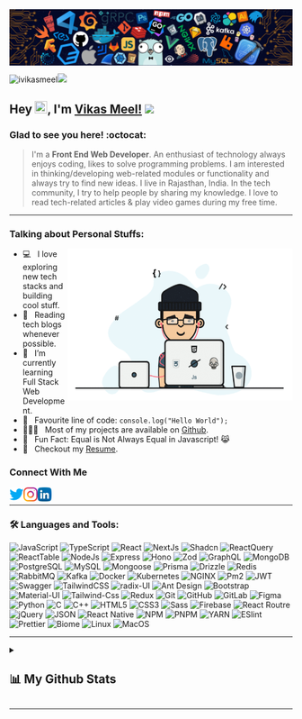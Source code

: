 <img align="center" src="https://raw.githubusercontent.com/iVikasMeel/iVikasMeel/main/assets/bg.png" style="max-width: 100%;">

<p align="left"><img src="https://komarev.com/ghpvc/?username=ivikasmeel&label=Profile%20views&color=0e75b6&style=flat" alt="ivikasmeel" /><img src="https://media.giphy.com/media/mGcNjsfWAjY5AEZNw6/giphy.gif" width="50"> </p>

## Hey <img src="https://media.giphy.com/media/hvRJCLFzcasrR4ia7z/giphy.gif" width="22px"  height="22px">, I'm [Vikas Meel!](https://github.com/ivikasmeel) <img src="https://emojis.slackmojis.com/emojis/images/1531849430/4246/blob-sunglasses.gif?1531849430" width="30"/>

### Glad to see you here! :octocat:

> I'm a **Front End Web Developer**. An enthusiast of technology always enjoys coding, likes to solve programming problems. I am interested in thinking/developing web-related modules or functionality and always try to find new ideas. I live in Rajasthan, India.  In the tech community, I try to help people by sharing my knowledge. I love to read tech-related articles & play video games during my free time.

---

### Talking about Personal Stuffs:

<img align="right" height="270" width="400" alt="Vikas Meel" src="https://github.com/iVikasMeel/iVikasMeel/blob/main/assets/ivikasmeel.gif" />

- 💻 &nbsp; I love exploring new tech stacks and building cool stuff.
- 📰 &nbsp; Reading tech blogs whenever possible.
- 🚀 &nbsp; I’m currently learning Full Stack Web Development.
- 🧠 &nbsp; Favourite line of code: `console.log("Hello World");`
- 👨🏻‍💻 &nbsp; Most of my projects are available on [Github](https://github.com/iVikasMeel).
- 👾 &nbsp; Fun Fact: Equal is Not Always Equal in Javascript! 😹
- 📝 &nbsp; Checkout my [Resume]().

### Connect With Me

<a target="_blank" href="https://twitter.com/ivikasmeel">
  <img align="left" alt="Vikas Meel | Twitter" width="25px" src="https://raw.githubusercontent.com/iVikasMeel/iVikasMeel/main/assets/twitter.png" />
</a>
<a target="_blank" href="https://www.instagram.com//">
  <img align="left" alt="Vikas Meel | Instagram" width="25px" src="https://raw.githubusercontent.com/iVikasMeel/iVikasMeel/main/assets/instagram.png" />
</a>
<a target="_blank" href="https://www.linkedin.com/in/ivikasmeel/">
  <img align="left" alt="Vikas Meel | LinkedIn" width="25px" src="https://raw.githubusercontent.com/iVikasMeel/iVikasMeel/main/assets/linkedin.png" />
</a>

<br />

---

### 🛠 Languages and Tools:

![JavaScript](https://img.shields.io/badge/-JavaScript-000000?style=flat&logo=javascript)
![TypeScript](https://img.shields.io/badge/-TypeScript-000000?style=flat&logo=TypeScript)
![React](https://img.shields.io/badge/-React-000000?style=flat&logo=react)
![NextJs](https://img.shields.io/badge/-NextJs-000000?style=flat&logo=Next.js)
![Shadcn](https://img.shields.io/badge/-Shadcn%20UI-000000?style=flat&logo=ShadcnUI)
![ReactQuery](https://img.shields.io/badge/-React%20Query-000000?style=flat&logo=ReactQuery)
![ReactTable](https://img.shields.io/badge/-React%20Table-000000?style=flat&logo=ReactTable)
![NodeJs](https://img.shields.io/badge/-NodeJs-000000?style=flat&logo=Node.js)
![Express](https://img.shields.io/badge/-Express-000000?style=flat&logo=Express)
![Hono](https://img.shields.io/badge/-Hono-000000?style=flat&logo=Hono)
![Zod](https://img.shields.io/badge/-Zod-000000?style=flat&logo=Zod)
![GraphQL](https://img.shields.io/badge/-GraphQL-000000?style=flat&logo=graphql)
![MongoDB](https://img.shields.io/badge/-MongoDB-000000?style=flat&logo=mongodb)
![PostgreSQL](https://img.shields.io/badge/-PostgreSQL-000000?style=flat&logo=PostgreSQL)
![MySQL](https://img.shields.io/badge/-MySQL-000000?style=flat&logo=mysql)
![Mongoose](https://img.shields.io/badge/-Mongoose-000000?style=flat&logo=Mongoose)
![Prisma](https://img.shields.io/badge/-Prisma-000000?style=flat&logo=Prisma)
![Drizzle](https://img.shields.io/badge/-Drizzle-000000?style=flat&logo=Drizzle)
![Redis](https://img.shields.io/badge/-Redis-000000?style=flat&logo=Redis)
![RabbitMQ](https://img.shields.io/badge/-RabbitMQ-000000?style=flat&logo=RabbitMQ)
![Kafka](https://img.shields.io/badge/-Kafka-000000?style=flat&logo=apachekafka)
![Docker](https://img.shields.io/badge/-Docker-000000?style=flat&logo=docker)
![Kubernetes](https://img.shields.io/badge/-Kubernetes-000000?style=flat&logo=kubernetes)
![NGINX](https://img.shields.io/badge/-NGINX-000000?style=flat&logo=nginx)
![Pm2](https://img.shields.io/badge/-Pm2-000000?style=flat&logo=Pm2)
![JWT](https://img.shields.io/badge/-JWT-000000?style=flat&logo=JSON-web-tokens)
![Swagger](https://img.shields.io/badge/-Swagger-000000?style=flat&logo=swagger)
![TailwindCSS](https://img.shields.io/badge/-TailwindCSS-000000?style=flat&logo=TailwindCSS)
![radix-UI](https://img.shields.io/badge/-Redix%20UI-000000?style=flat&logo=radixUI)
![Ant Design](https://img.shields.io/badge/-Ant%20Design-000000?style=flat&logo=AntDesign)
![Bootstrap](https://img.shields.io/badge/-Bootstrap-000000?style=flat&logo=bootstrap)
![Material-UI](https://img.shields.io/badge/-Material%20UI-000000?style=flat&logo=mui)
![Tailwind-Css](https://img.shields.io/badge/-Tailwind%20CSS-000000?style=flat&logo=tailwindcss)
![Redux](https://img.shields.io/badge/-Redux-000000?style=flat&logo=redux&logoColor=764ABC)
![Git](https://img.shields.io/badge/-Git-000000?style=flat&logo=git)
![GitHub](https://img.shields.io/badge/-GitHub-000000?style=flat&logo=github)
![GitLab](https://img.shields.io/badge/-GitLab-000000?style=flat&logo=GitLab)
![Figma](https://img.shields.io/badge/-Figma-000000?style=flat&logo=figma)
![Python](https://img.shields.io/badge/-Python-000000?style=flat&logo=python)
![C](https://img.shields.io/badge/-C-000000?style=flat&logo=c)
![C++](https://img.shields.io/badge/-C++-000000?style=flat&logo=c%2B%2B)
![HTML5](https://img.shields.io/badge/-HTML5-000000?style=flat&logo=html5)
![CSS3](https://img.shields.io/badge/-CSS3-000000?style=flat&logo=css3&logoColor=1572B6)
![Sass](https://img.shields.io/badge/-SCSS-000000?style=flat&logo=sass)
![Firebase](https://img.shields.io/badge/-Firebase-000000?style=flat&logo=firebase)
![React Routre](https://img.shields.io/badge/-Router-000000?style=flat&logo=react-router)
![jQuery](https://img.shields.io/badge/-jQuery-000000?style=flat&logo=jQuery&logoColor=0078D6)
![JSON](https://img.shields.io/badge/-JSON-000000?style=flat&logo=JSON&logoColor=565656)
![React Native](https://img.shields.io/badge/-React%20Native-000000?style=flat&logo=react)
![NPM](https://img.shields.io/badge/-npm-000000?style=flat&logo=npm)
![PNPM](https://img.shields.io/badge/-pnpm-000000?style=flat&logo=pnpm)
![YARN](https://img.shields.io/badge/-yarn-000000?style=flat&logo=yarn)
![ESlint](https://img.shields.io/badge/-ESlint-000000?style=flat&logo=ESlint&logoColor=3831ca)
![Prettier](https://img.shields.io/badge/-Prettier-000000?style=flat&logo=Prettier)
![Biome](https://img.shields.io/badge/-Biome-000000?style=flat&logo=Biome)
![Linux](https://img.shields.io/badge/-Linux-000000?style=flat&logo=Linux)
![MacOS](https://img.shields.io/badge/-MacOS-000000?style=flat&logo=MacOS)

---

<details>
    <summary> <h2>📊 My Github Stats</h2></summary>
 <p align="center">
    <a href="http://www.github.com/ivikasmeel"><img src="https://github-readme-streak-stats.herokuapp.com/?user=ivikasmeel&stroke=ffffff&background=0D1117&ring=5BCDEC&fire=5BCDEC&currStreakNum=ffffff&currStreakLabel=5BCDEC&sideNums=ffffff&sideLabels=ffffff&dates=ffffff&hide_border=true" /></a></p>

 <a href="https://github.com/ivikasmeel"><img alt="Vikas Meel's Github Stats" src="https://github-readme-stats.vercel.app/api?username=ivikasmeel&show_icons=true&count_private=true&theme=react&hide_border=true&bg_color=0D1117" /></a>
  <a href="https://github.com/ivikasmeel"><img alt="Vikas Meel's Top Languages" src="https://github-readme-stats.vercel.app/api/top-langs/?username=ivikasmeel&langs_count=8&count_private=true&layout=compact&theme=react&hide_border=true&bg_color=0D1117" width="300px"/></a>
</details>

---